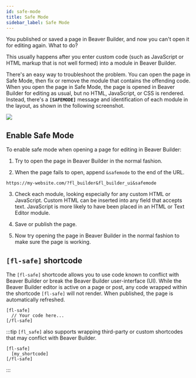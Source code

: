 ```yaml
---
id: safe-mode
title: Safe Mode
sidebar_label: Safe Mode
---
```


You published or saved a page in Beaver Builder, and now you can't open it for
editing again. What to do?

This usually happens after you enter custom code (such as JavaScript or HTML
markup that is not well formed) into a module in Beaver Builder.

There's an easy way to troubleshoot the problem. You can open the page in Safe
Mode, then fix or remove the module that contains the offending code. When you
open the page in Safe Mode, the page is opened in Beaver Builder for editing
as usual, but no HTML, JavaScript, or CSS is rendered. Instead, there's a
**`[SAFEMODE]`** message and identification of each module in the layout, as
shown in the following screenshot.

![](/img/troubleshooting-safe-mode-1.png)

## Enable Safe Mode

To enable safe mode when opening a page for editing in Beaver Builder:

1. Try to open the page in Beaver Builder in the normal fashion.

2. When the page fails to open, append `&safemode` to the end of the URL.  
  
  ```markup title='Example'
  https://my-website.com/?fl_builder&fl_builder_ui&safemode
  ```

3. Check each module, looking especially for any custom HTML or JavaScript. Custom HTML can be inserted into any field that accepts text. JavaScript is more likely to have been placed in an HTML or Text Editor module.

4. Save or publish the page.

5. Now try opening the page in Beaver Builder in the normal fashion to make sure the page is working.

## `[fl-safe]` shortcode

The `[fl-safe]` shortcode allows you to use code known to conflict with Beaver Builder or break the Beaver Builder user-interface (UI). While the Beaver Builder editor is active on a page or post, any code wrapped within the shortcode `[fl-safe]` will not render. When published, the page is automatically refreshed.

```markup
[fl-safe]
  // Your code here...
[/fl-safe]
```

:::tip
`[fl_safe]` also supports wrapping third-party or custom shortcodes that may conflict with Beaver Builder.

```markup
[fl-safe]
  [my_shortcode]
[/fl-safe]
```
:::
